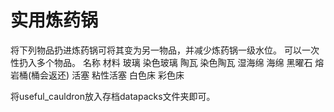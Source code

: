 # 实用炼药锅
将下列物品扔进炼药锅可将其变为另一物品，并减少炼药锅一级水位。
可以一次性扔入多个物品。
名称	材料
玻璃	染色玻璃
陶瓦	染色陶瓦
湿海绵	海绵
黑曜石	熔岩桶(桶会返还)
活塞	粘性活塞
白色床	彩色床

将useful_cauldron放入存档datapacks文件夹即可。

